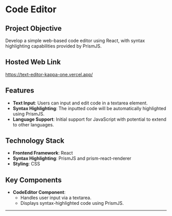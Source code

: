 # Code Editor

## Project Objective

Develop a simple web-based code editor using React, with syntax highlighting capabilities provided by PrismJS.

## Hosted Web Link
https://text-editor-kappa-one.vercel.app/

## Features

- **Text Input**: Users can input and edit code in a textarea element.
- **Syntax Highlighting**: The inputted code will be automatically highlighted using PrismJS.
- **Language Support**: Initial support for JavaScript with potential to extend to other languages.

## Technology Stack

- **Frontend Framework**: React
- **Syntax Highlighting**: PrismJS and prism-react-renderer
- **Styling**: CSS

## Key Components

- **CodeEditor Component**:
  - Handles user input via a textarea.
  - Displays syntax-highlighted code using PrismJS.

---
